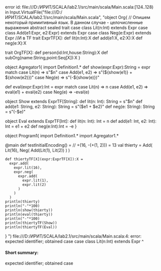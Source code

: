 error id: file:///D:/ИРИТ/SCALA/lab2.1/src/main/scala/Main.scala:[124..128) in Input.VirtualFile("file:///D:/ИРИТ/SCALA/lab2.1/src/main/scala/Main.scala", "object Org{
  // Опишем некоторый примитивный язык. В данном случае - целочисленные выражения
  abstract sealed trait 
  case class Lit(n:Int) extends Expr
  case class Add(e1:Expr, e2:Expr) extends Expr
  case class Neg(e:Expr) extends Expr
  //И в TF
  trait ExprTF[X]:
    def lit(n:Int):X
    def add(e1:X, e2:X):X
    def neg(e:X):X

  trait OrgTF[X]:
    def person(id:Int,house:String):X
    def subOrg(name:String,point:Seq[X]):X
}

object Agregator1{
  import Definition1.*
  def show(expr:Expr):String = 
    expr match
      case Lit(n) => s"$n"
      case Add(e1, e2) => s"(${show(e1)} + ${show(e2)})"
      case Neg(e) => s"(-${show(e)})"
  
  def eval(expr:Expr):Int = 
    expr match
      case Lit(n) => n
      case Add(e1, e2) => eval(e1) + eval(e2)
      case Neg(e) => -eval(e)
  
  object Show extends ExprTF[String]:
    def lit(n: Int): String = s"$n"
    def add(e1: String, e2: String): String = s"($e1 + $e2)"
    def neg(e: String): String = s"(-$e)"

  object Eval extends ExprTF[Int]:
    def lit(n: Int): Int = n
    def add(e1: Int, e2: Int): Int = e1 + e2
    def neg(e:Int):Int = -e
}

object Program1{
  import Definition1.*
  import Agregator1.*

  @main 
  def testInitialEncoding() = 
    // +(16, -(+(1, 2))) = 13 
    val thierty = Add(
      Lit(16), 
      Neg(
        Add(Lit(1),
        Lit(2))
        )
      )
    
    def thiertyTF[X](expr:ExprTF[X]):X = 
      expr.add(
        expr.lit(16),
        expr.neg(
          expr.add(
            expr.lit(1),
            expr.lit(2)
          )
        )
      )
    println(thierty)
    println("-"*100)
    println(show(thierty))
    println(eval(thierty))
    println("-"*100)
    println(thiertyTF(Show))
    println(thiertyTF(Eval))
}
")
file:///D:/ИРИТ/SCALA/lab2.1/src/main/scala/Main.scala:4: error: expected identifier; obtained case
  case class Lit(n:Int) extends Expr
  ^
#### Short summary: 

expected identifier; obtained case